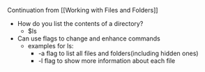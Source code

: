 Continuation from [[Working with Files and Folders]]

- How do you list the contents of a directory?
	- $ls
- Can use flags to change and enhance commands
	- examples for ls:
		- -a flag to list all files and folders(including hidden ones)
		- -l flag to show more information about each  file